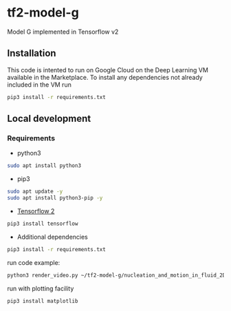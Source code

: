 # tf2-model-g
Model G implemented in Tensorflow v2

## Installation
This code is intented to run on Google Cloud on the Deep Learning VM available in the Marketplace.
To install any dependencies not already included in the VM run
```bash
pip3 install -r requirements.txt
```

## Local development

### Requirements
- python3
```bash
sudo apt install python3
```
- pip3
```bash
sudo apt update -y
sudo apt install python3-pip -y
```
- [Tensorflow 2](https://www.tensorflow.org/install)
```bash
pip3 install tensorflow
```
- Additional dependencies
```bash
pip3 install -r requirements.txt
```
run code example:
```bash
python3 render_video.py ~/tf2-model-g/nucleation_and_motion_in_fluid_2D.mp4 --params params/nucleation_and_motion_in_fluid_2D.yaml
```
run with plotting facility
```bash
pip3 install matplotlib
```